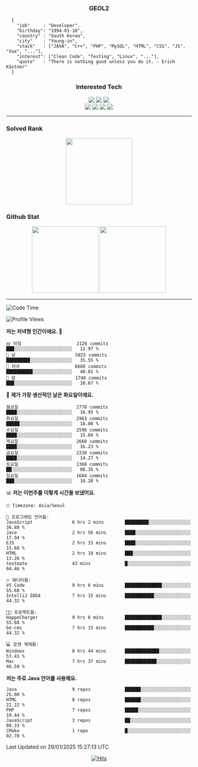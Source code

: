 <div align="center">

  ### GEOL2
</div>

```
  {
    "job"     : "Developer",
    "birthday": "1994-01-18",
    "country" : "South Korea",
    "city"    : "Young-in",
    "stack"   : ["JAVA", "C++", "PHP", "MySQL", "HTML", "CSS", "JS", "Vue", "..."],
    "interest": ["Clean Code", "Testing", "Linux", "..."], 
    "quote"   : "There is nothing good unless you do it. - Erich Kästner"
  }
  ```
  
<div align="center">
  
  ### Interested Tech
  
  <img src="https://img.shields.io/badge/Laravel-F05340?style=flat-square&logo=Laravel&logoColor=white">
  <img src="https://img.shields.io/badge/SpringBoot-6DB33F?style=flat-square&logo=SpringBoot&logoColor=white">
  <img src="https://img.shields.io/badge/Express-000000?style=flat-square&logo=Express&logoColor=white">
  <br>
  <img src="https://img.shields.io/badge/Three.js-000000?style=flat-square&logo=Three.js&logoColor=white">
  <img src="https://img.shields.io/badge/JavaScript-F7DF1E?style=flat-square&logo=JavaScript&logoColor=black">
  <img src="https://img.shields.io/badge/TypeScript-007acc?style=flat-square&logo=TypeScript&logoColor=black">
  <img src="https://img.shields.io/badge/MySQL-4479A1?style=flat-square&logo=mysql&logoColor=white"><br>

</div>

------------

  ### Solved Rank
  
  <div align="center">
    <img height="180em" src="https://mazassumnida.wtf/api/v2/generate_badge?boj=geol2">
  </div>
  
  ### Github Stat 
  <div align="center">
    <img height="180em" src="https://github-readme-stats-git-masterrstaa-rickstaa.vercel.app/api?username=geol2&show_icons=true&theme=dark">
    <img height="180em" src="https://github-readme-stats-git-masterrstaa-rickstaa.vercel.app/api/top-langs/?username=geol2&show_icons=true&hide=css,scss,html&layout=compact&theme=dark&count_private=true&langs_count=8">
  </div>
  
------------

<!--START_SECTION:waka-->
![Code Time](http://img.shields.io/badge/Code%20Time-3%2C858%20hrs%2023%20mins-blue)

![Profile Views](http://img.shields.io/badge/Profile%20Views-0-blue)

**저는 저녁형 인간이에요. 🦉** 

```text
🌞 아침                     2126 commits        ███░░░░░░░░░░░░░░░░░░░░░░   12.97 % 
🌆 낮　                     5825 commits        █████████░░░░░░░░░░░░░░░░   35.55 % 
🌃 저녁                     6688 commits        ██████████░░░░░░░░░░░░░░░   40.81 % 
🌙 밤　                     1748 commits        ███░░░░░░░░░░░░░░░░░░░░░░   10.67 % 
```
📅 **제가 가장 생산적인 날은 화요일이에요.** 

```text
월요일                      2778 commits        ████░░░░░░░░░░░░░░░░░░░░░   16.95 % 
화요일                      2963 commits        █████░░░░░░░░░░░░░░░░░░░░   18.08 % 
수요일                      2596 commits        ████░░░░░░░░░░░░░░░░░░░░░   15.84 % 
목요일                      2660 commits        ████░░░░░░░░░░░░░░░░░░░░░   16.23 % 
금요일                      2338 commits        ████░░░░░░░░░░░░░░░░░░░░░   14.27 % 
토요일                      1368 commits        ██░░░░░░░░░░░░░░░░░░░░░░░   08.35 % 
일요일                      1684 commits        ███░░░░░░░░░░░░░░░░░░░░░░   10.28 % 
```


📊 **저는 이번주를 이렇게 시간을 보냈어요.** 

```text
🕑︎ Timezone: Asia/Seoul

💬 프로그래밍 언어들: 
JavaScript               6 hrs 2 mins        █████████░░░░░░░░░░░░░░░░   36.88 % 
Java                     2 hrs 56 mins       ████░░░░░░░░░░░░░░░░░░░░░   17.94 % 
EJS                      2 hrs 33 mins       ████░░░░░░░░░░░░░░░░░░░░░   15.68 % 
HTML                     2 hrs 10 mins       ███░░░░░░░░░░░░░░░░░░░░░░   13.26 % 
textmate                 43 mins             █░░░░░░░░░░░░░░░░░░░░░░░░   04.46 % 

🔥 에디터들: 
VS Code                  9 hrs 6 mins        ██████████████░░░░░░░░░░░   55.68 % 
IntelliJ IDEA            7 hrs 15 mins       ███████████░░░░░░░░░░░░░░   44.32 % 

🐱‍💻 프로젝트들: 
HappeCharger             9 hrs 6 mins        ██████████████░░░░░░░░░░░   55.68 % 
be-cms                   7 hrs 15 mins       ███████████░░░░░░░░░░░░░░   44.32 % 

💻 운영 체제들: 
Windows                  8 hrs 44 mins       █████████████░░░░░░░░░░░░   53.41 % 
Mac                      7 hrs 37 mins       ████████████░░░░░░░░░░░░░   46.59 % 
```

**저는 주로 Java 언어를 사용해요.** 

```text
Java                     9 repos             ██████░░░░░░░░░░░░░░░░░░░   25.00 % 
HTML                     8 repos             ██████░░░░░░░░░░░░░░░░░░░   22.22 % 
PHP                      7 repos             █████░░░░░░░░░░░░░░░░░░░░   19.44 % 
JavaScript               3 repos             ██░░░░░░░░░░░░░░░░░░░░░░░   08.33 % 
CMake                    1 repo              █░░░░░░░░░░░░░░░░░░░░░░░░   02.78 % 
```




 Last Updated on 29/01/2025 15:27:13 UTC
<!--END_SECTION:waka-->

<div align="center">
  
  [![Hits](https://hits.seeyoufarm.com/api/count/incr/badge.svg?url=https%3A%2F%2Fgithub.com%2Fgeol2&count_bg=%2379C83D&title_bg=%23555555&icon=myspace.svg&icon_color=%23E7E7E7&title=hits&edge_flat=false)](https://hits.seeyoufarm.com)
  
</div>

<!--
**Geol2/Geol2** is a ✨ _special_ ✨ repository because its `README.md` (this file) appears on your GitHub profile.

Here are some ideas to get you started:
- 🔭 I’m currently working on ...
- 🌱 I’m currently learning ...
- 👯 I’m looking to collaborate on ...
- 🤔 I’m looking for help with ...
- 💬 Ask me about ...
- 📫 How to reach me: ...
- 😄 Pronouns: ...
- ⚡ Fun fact: ...
-->
